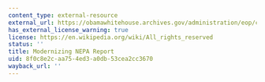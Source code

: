 ```yaml
---
content_type: external-resource
external_url: https://obamawhitehouse.archives.gov/administration/eop/ceq/initiatives/nepa
has_external_license_warning: true
license: https://en.wikipedia.org/wiki/All_rights_reserved
status: ''
title: Modernizing NEPA Report
uid: 8f0c8e2c-aa75-4ed3-a0db-53cea2cc3670
wayback_url: ''
---
```

